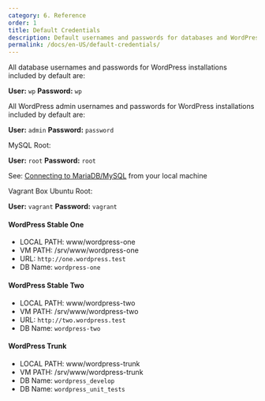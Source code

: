 ```yaml
---
category: 6. Reference
order: 1
title: Default Credentials
description: Default usernames and passwords for databases and WordPress installations.
permalink: /docs/en-US/default-credentials/
---
```


All database usernames and passwords for WordPress installations included by default are:

__User:__ `wp`
__Password:__ `wp`

All WordPress admin usernames and passwords for WordPress installations included by default are:

__User:__ `admin`
__Password:__ `password`

MySQL Root:

__User:__ `root`
__Password:__ `root`

See: [Connecting to MariaDB/MySQL](https://github.com/Varying-Vagrant-Vagrants/VVV/wiki/Connecting-to-MySQL-MariaDB) from your local machine

Vagrant Box Ubuntu Root:

__User:__ `vagrant`
__Password:__ `vagrant`

#### WordPress Stable One
* LOCAL PATH: www/wordpress-one
* VM PATH: /srv/www/wordpress-one
* URL: `http://one.wordpress.test`
* DB Name: `wordpress-one`

#### WordPress Stable Two
* LOCAL PATH: www/wordpress-two
* VM PATH: /srv/www/wordpress-two
* URL: `http://two.wordpress.test`
* DB Name: `wordpress-two`

#### WordPress Trunk  
* LOCAL PATH: www/wordpress-trunk
* VM PATH: /srv/www/wordpress-trunk
* DB Name: `wordpress_develop`
* DB Name: `wordpress_unit_tests`
